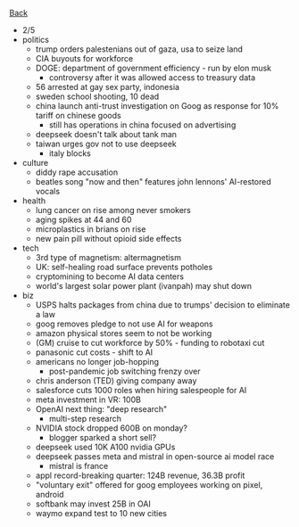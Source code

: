[Back](./index.md)

- 2/5
- politics
  - trump orders palestenians out of gaza, usa to seize land
  - CIA buyouts for workforce
  - DOGE: department of government efficiency - run by elon musk
    - controversy after it was allowed access to treasury data
  - 56 arrested at gay sex party, indonesia
  - sweden school shooting, 10 dead
  - china launch anti-trust investigation on Goog as response for 10% tariff on chinese goods
    - still has operations in china focused on advertising
  - deepseek doesn't talk about tank man
  - taiwan urges gov not to use deepseek
    - italy blocks
- culture
  - diddy rape accusation
  - beatles song "now and then" features john lennons' AI-restored vocals
- health
  - lung cancer on rise among never smokers
  - aging spikes at 44 and 60
  - microplastics in brians on rise
  - new pain pill without opioid side effects
- tech
  - 3rd type of magnetism: altermagnetism
  - UK: self-healing road surface prevents potholes
  - cryptomining to become AI data centers
  - world's largest solar power plant (ivanpah) may shut down
- biz
  - USPS halts packages from china due to trumps' decision to eliminate a law
  - goog removes pledge to not use AI for weapons
  - amazon physical stores seem to not be working
  - (GM) cruise to cut workforce by 50% - funding to robotaxi cut
  - panasonic cut costs - shift to AI
  - americans no longer job-hopping
    - post-pandemic job switching frenzy over
  - chris anderson (TED) giving company away
  - salesforce cuts 1000 roles when hiring salespeople for AI
  - meta investment in VR: 100B
  - OpenAI next thing: "deep research"
    - multi-step research
  - NVIDIA stock dropped 600B on monday?
    - blogger sparked a short sell?
  - deepseek used 10K A100 nvidia GPUs
  - deepseek passes meta and mistral in open-source ai model race
    - mistral is france
  - appl record-breaking quarter: 124B revenue, 36.3B profit
  - "voluntary exit" offered for goog employees working on pixel, android
  - softbank may invest 25B in OAI
  - waymo expand test to 10 new cities